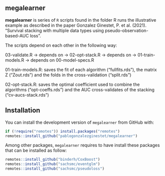 
<!-- README.md is generated from README.Rmd. Please edit that file -->

## megalearner

<!-- badges: start -->

<!-- badges: end -->

**megalearner** is series of `R` scripts found in the folder R runs the
illustrative example as described in the paper Gonzalez Ginestet, P. et
al. (2021). “Survival stacking with multiple data types using
pseudo-observation-based-AUC loss”.

The scripts depend on each other in the following way:

03-validate.R -\> depends on -\> 02-opt-stack.R -\> depends on -\>
01-train-models.R -\> depends on 00-model-specs.R

01-train-models.R: saves the fit of each algorithm (“fullfits.rds”), the
matrix Z (“Zout.rds”) and the folds in the cross-validation
(“split.rds”)

02-opt-stack.R: saves the optimal coefficient used to combine the
algorithms (“opt-coeffs.rds”) and the AUC cross-validates of the
stacking (“cv-aucs-stack.rds”)

## Installation

You can install the development version of `megalearner` from GitHub
with:

``` r
if (!require("remotes")) install.packages("remotes")
remotes::install_github("pablogonzalezginestet/megalearner")
```

Among other packages, `megalearner` requires to have install these
packages that can be installed as follow:

``` r
remotes::install_github("binderh/CoxBoost")
remotes::install_github("sachsmc/eventglm")
remotes::install_github("sachsmc/pseudoloss")
```
